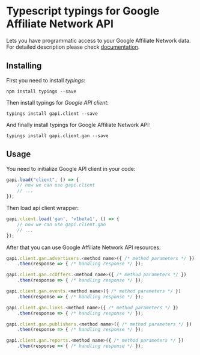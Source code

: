 # Typescript typings for Google Affiliate Network API
Lets you have programmatic access to your Google Affiliate Network data.
For detailed description please check [documentation](https://developers.google.com/affiliate-network/).

## Installing

First you need to install *typings*:
```
npm install typings --save 
```

Then install typings for *Google API client*:
```
typings install gapi.client --save 
```

And finally install typings for Google Affiliate Network API:
```
typings install gapi.client.gan --save 
```

## Usage

You need to initialize Google API client in your code:
```typescript
gapi.load("client", () => { 
    // now we can use gapi.client
    // ... 
});
```

Then load api client wrapper:
```typescript
gapi.client.load('gan', 'v1beta1', () => {
    // now we can use gapi.client.gan
    // ... 
});
```



After that you can use Google Affiliate Network API resources:

```typescript
gapi.client.gan.advertisers.<method name>({ /* method parameters */ })
    .then(response => { /* handling response */ });

gapi.client.gan.ccOffers.<method name>({ /* method parameters */ })
    .then(response => { /* handling response */ });

gapi.client.gan.events.<method name>({ /* method parameters */ })
    .then(response => { /* handling response */ });

gapi.client.gan.links.<method name>({ /* method parameters */ })
    .then(response => { /* handling response */ });

gapi.client.gan.publishers.<method name>({ /* method parameters */ })
    .then(response => { /* handling response */ });

gapi.client.gan.reports.<method name>({ /* method parameters */ })
    .then(response => { /* handling response */ });
```